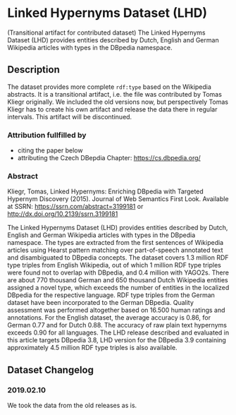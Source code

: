 # Linked Hypernyms Dataset (LHD)
(Transitional artifact for contributed dataset) The Linked Hypernyms Dataset (LHD) provides entities described by Dutch, English and German Wikipedia articles with types in the DBpedia namespace.

## Description
The dataset provides more complete `rdf:type` based on the Wikipedia abstracts. 
It is a transitional artifact, i.e. the file was contributed by Tomas Kliegr originally. We included the old versions now, but perspectively Tomas Kliegr has to create his own artifact and release the data there in regular intervals. This artifact will be discontinued. 

### Attribution fullfilled by

* citing the paper below
* attributing the Czech DBepdia Chapter: https://cs.dbpedia.org/

###  Abstract
Kliegr, Tomas, Linked Hypernyms: Enriching DBpedia with Targeted Hypernym Discovery (2015). Journal of Web Semantics First Look. Available at SSRN: https://ssrn.com/abstract=3199181 or http://dx.doi.org/10.2139/ssrn.3199181 

The Linked Hypernyms Dataset (LHD) provides entities described by Dutch, English and German Wikipedia articles with types in the DBpedia namespace. The types are extracted from the first sentences of Wikipedia articles using Hearst pattern matching over part-of-speech annotated text and disambiguated to DBpedia concepts. The dataset covers 1.3 million RDF type triples from English Wikipedia, out of which 1 million RDF type triples were found not to overlap with DBpedia, and 0.4 million with YAGO2s. There are about 770 thousand German and 650 thousand Dutch Wikipedia entities assigned a novel type, which exceeds the number of entities in the localized DBpedia for the respective language. RDF type triples from the German dataset have been incorporated to the German DBpedia. Quality assessment was performed altogether based on 16.500 human ratings and annotations. For the English dataset, the average accuracy is 0.86, for German 0.77 and for Dutch 0.88. The accuracy of raw plain text hypernyms exceeds 0.90 for all languages. The LHD release described and evaluated in this article targets DBpedia 3.8, LHD version for the DBpedia 3.9 containing approximately 4.5 million RDF type triples is also available.

## Dataset Changelog
### 2019.02.10
We took the data from the old releases  as is. 
